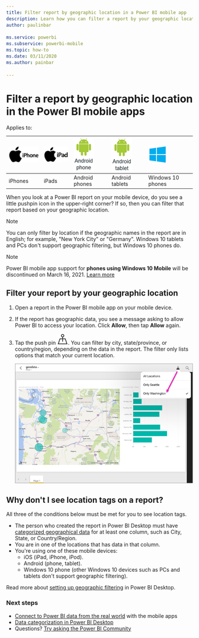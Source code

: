 ```yaml
---
title: Filter report by geographic location in a Power BI mobile app
description: Learn how you can filter a report by your geographic location in the Microsoft Power BI mobile apps, if the report owner set geographic tags.
author: paulinbar

ms.service: powerbi
ms.subservice: powerbi-mobile
ms.topic: how-to
ms.date: 03/11/2020
ms.author: painbar

---
```

# Filter a report by geographic location in the Power BI mobile apps
Applies to:

| ![iPhone](./media/mobile-apps-geographic-filtering/iphone-logo-50-px.png) | ![iPad](./media/mobile-apps-geographic-filtering/ipad-logo-50-px.png) | ![Android phone](./media/mobile-apps-geographic-filtering/android-phone-logo-50-px.png) | ![Android tablet](./media/mobile-apps-view-dashboard/android-tablet-logo-50-px.png) | ![Windows phone](./media/mobile-apps-geographic-filtering/win-10-logo-50-px.png) |
|:--- |:--- |:--- |:--- |:--- |
| iPhones |iPads |Android phones |Android tablets |Windows 10 phones |

When you look at a Power BI report on your mobile device, do you see a little pushpin icon in the upper-right corner? If so, then you can filter that report based on your geographic location.

> [!NOTE]
> You can only filter by location if the geographic names in the report are in English; for example, "New York City" or "Germany". Windows 10 tablets and PCs don't support geographic filtering, but Windows 10 phones do.

>[!NOTE]
>Power BI mobile app support for **phones using Windows 10 Mobile** will be discontinued on March 16, 2021. [Learn more](/legal/powerbi/powerbi-mobile/power-bi-mobile-app-end-of-support-for-windows-phones)

## Filter your report by your geographic location
1. Open a report in the Power BI mobile app on your mobile device.
2. If the report has geographic data, you see a message asking to allow Power BI to access your location. Click **Allow**, then tap **Allow** again.
3. Tap the push pin ![Push pin icon](./media/mobile-apps-geographic-filtering/power-bi-mobile-geo-icon.png). You can filter by city, state/province, or country/region, depending on the data in the report. The filter only lists options that match your current location.
   
    ![Push pin filter](./media/mobile-apps-geographic-filtering/power-bi-mobile-geo-map-set-filter.png)

## Why don't I see location tags on a report?
All three of the conditions below must be met for you to see location tags. 

* The person who created the report in Power BI Desktop  must have [categorized geographical data](../../transform-model/desktop-mobile-geofiltering.md) for at least one column, such as City, State, or Country/Region.
* You are in one of the locations that has data in that column.
* You're using one of these mobile devices:
  * iOS (iPad, iPhone, iPod).
  * Android (phone, tablet).
  * Windows 10 phone (other Windows 10 devices such as PCs and tablets don't support geographic filtering).

Read more about [setting up geographic filtering](../../transform-model/desktop-mobile-geofiltering.md) in Power BI Desktop.

### Next steps
* [Connect to Power BI data from the real world](mobile-apps-data-in-real-world-context.md) with the mobile apps
* [Data categorization in Power BI Desktop](../../transform-model/desktop-data-categorization.md) 
* Questions? [Try asking the Power BI Community](https://community.powerbi.com/)
